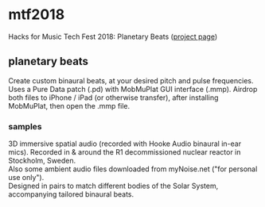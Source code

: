 # mtf2018
Hacks for Music Tech Fest 2018: Planetary Beats ([project page](https://www.hackster.io/glowascii/planetary-beats-3cdf02))

## planetary beats
Create custom binaural beats, at your desired pitch and pulse frequencies.  
Uses a Pure Data patch (.pd) with MobMuPlat GUI interface (.mmp). Airdrop both files to iPhone / iPad (or otherwise transfer), after installing MobMuPlat, then open the .mmp file.

### samples
3D immersive spatial audio (recorded with Hooke Audio binaural in-ear mics). Recorded in & around the R1 decommissioned nuclear reactor in Stockholm, Sweden.  
Also some ambient audio files downloaded from myNoise.net ("for personal use only").  
Designed in pairs to match different bodies of the Solar System, accompanying tailored binaural beats.